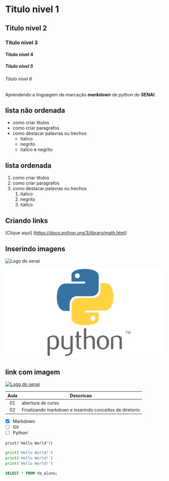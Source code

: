 # Titulo nivel 1
## Titulo nivel 2
### Titulo nivel 3
#### Titulo nivel 4
##### Titulo nivel 5
###### Titulo nivel 6

Aprendendo a linguagem de marcação ***markdown*** de _python_ do **SENAI**.

## lista não ordenada
- como criar titulos
- como criar paragrafos
- como destacar palavras ou trechos
    - italico
    - negrito
    - italico e negrito

## lista ordenada
1. como criar titulos
1. como criar paragrafos
1. como destacar palavras ou trechos
    1. italico
    1. negrito
    1. italico 

## Criando links

[Clique aqui] (https://docs.python.org/3/library/math.html)

## Inserindo imagens
![Logo do senai](https://encrypted-tbn0.gstatic.com/images?q=tbn:ANd9GcQjgrWS-bcLf1OqWLxdM7IOPulZkCP9OhISbQ&s)

![Logo python](img\pythonImage.png)

## link com imagem

[![Logo do senai](https://encrypted-tbn0.gstatic.com/images?q=tbn:ANd9GcQjgrWS-bcLf1OqWLxdM7IOPulZkCP9OhISbQ&s)
](https://docs.python.org/3/library/math.html)


| Aula | Descricao |
|:-:|-|
|01| abertura de curso|
|02| Finalizando markdown e inserindo conceitos de diretorio|


-  [x] Markdown
-  [ ] Git
-  [ ] Python´

`print('Hello World'!)`

```python
print('Hello World!')
print('Hello World!')
print('Hello World!')
```

```sql
SELECT * FROM tb_aluno;
```


